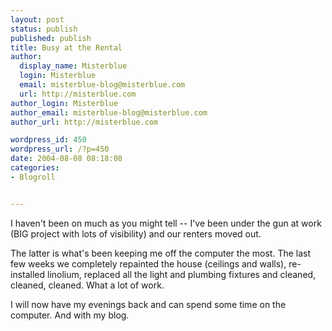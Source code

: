 ```yaml
---
layout: post
status: publish
published: publish
title: Busy at the Rental
author:
  display_name: Misterblue
  login: Misterblue
  email: misterblue-blog@misterblue.com
  url: http://misterblue.com
author_login: Misterblue
author_email: misterblue-blog@misterblue.com
author_url: http://misterblue.com

wordpress_id: 450
wordpress_url: /?p=450
date: 2004-08-08 08:18:08
categories:
- Blogroll


---
```

<p>
I haven't been on much as you might tell -- I've been
under the gun at work (BIG project  with lots of visibility)
and our renters moved out.
</p>
<p>
The latter is  what's been keeping me off the computer the most.
The last few weeks we completely repainted the house (ceilings
and walls), re-installed linolium, replaced all the light and plumbing
fixtures and cleaned, cleaned, cleaned.
What a lot of work.
</p>
<p>
I will now have my evenings back and can spend some time
on the computer.  And with my blog.
</p>
